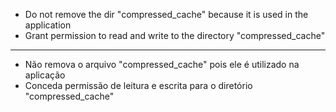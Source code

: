 * Do not remove the dir "compressed_cache" because it is used in the application
* Grant permission to read and write to the directory "compressed_cache"

------------------

* Não remova o arquivo "compressed_cache" pois ele é utilizado na aplicação
* Conceda permissão de leitura e escrita para o diretório "compressed_cache"